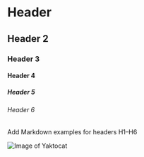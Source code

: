 # Header
## Header 2
### Header 3
#### Header 4
##### Header 5
###### Header 6
Add Markdown examples for headers H1–H6

![Image of Yaktocat](https://octodex.github.com/images/yaktocat.png)

